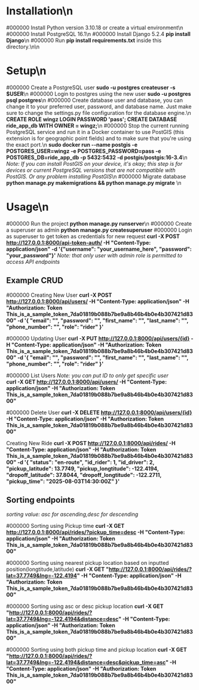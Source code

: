 # Installation\n
#000000  Install Python version 3.10.18 or create a virtual environment\n
#000000 Install PostgreSQL 16.1\n
#000000 Install Django 5.2.4 **pip install Django**\n
#000000 Run **pip install requirements.txt** inside this directory.\n\n

# Setup\n
#000000 Create a PostgreSQL user **sudo -u postgres createuser -s $USER**\n
#000000 Login to postgres using the new user **sudo -u postgres psql postgres**\n
#000000 Create database user and database, you can change it to your preferred user, password, and database name. Just make sure to change the settings.py file configuration for the database engine.\n
  **CREATE ROLE wingz LOGIN PASSWORD 'pass';
    CREATE DATABASE ride_app_db WITH OWNER = wingz;**\n
#000000 Stop the current running PostgreSQL service and run it in a Docker container to use PostGIS (this extension is for geographic point fields) and to make sure that you're using the exact port.\n
  **sudo docker run --name postgis   -e POSTGRES_USER=wingz   -e POSTGRES_PASSWORD=pass   -e POSTGRES_DB=ride_app_db   -p 5432:5432   -d postgis/postgis:16-3.4**\n
*Note: If you can install PostGIS on your device, it's okay; this step is for devices or current PostgreSQL versions that are not compatible with PostGIS. Or any problem installing PostGIS*\n
#000000 Migrate database **python manage.py makemigrations && python manage.py migrate** \n

# Usage\n
#000000 Run the project **python manage.py runserver**\n
#000000 Create a superuser as admin **python manage.py createsuperuser**
#000000 Login as superuser to get token as credentials for new request **curl -X POST http://127.0.0.1:8000/api-token-auth/   -H "Content-Type: application/json"   -d '{"username": "your_username_here", "password": "your_password"}'**
*Note: that only user with admin role is permitted to access API endpoints*
## Example CRUD
#000000 Creating New User
**curl -X POST http://127.0.0.1:8000/api/users/   -H "Content-Type: application/json"   -H "Authorization: Token This_is_a_sample_token_7da01819b088b7be9a8b46b4b0e4b307421d8300"   -d '{
        "email": "",
        "password": "",
        "first_name": "",
        "last_name": "",
        "phone_number": "",
        "role": "rider"
      }'**
      
#000000 Updating User
**curl -X PUT http://127.0.0.1:8000/api/users/{id}   -H "Content-Type: application/json"   -H "Authorization: Token This_is_a_sample_token_7da01819b088b7be9a8b46b4b0e4b307421d8300"   -d '{
        "email": "",
        "password": "",
        "first_name": "",
        "last_name": "",
        "phone_number": "",
        "role": "rider"
      }'**
      
#000000 List Users *Note: you can put ID to only get specific user*      
**curl -X GET http://127.0.0.1:8000/api/users/   -H "Content-Type: application/json"   -H "Authorization: Token This_is_a_sample_token_7da01819b088b7be9a8b46b4b0e4b307421d8300"**

#000000 Delete User 
**curl -X DELETE http://127.0.0.1:8000/api/users/{id}   -H "Content-Type: application/json"   -H "Authorization: Token This_is_a_sample_token_7da01819b088b7be9a8b46b4b0e4b307421d8300"**

Creating New Ride
**curl -X POST http://127.0.0.1:8000/api/rides/   -H "Content-Type: application/json"   -H "Authorization: Token This_is_a_sample_token_7da01819b088b7be9a8b46b4b0e4b307421d8300"   -d '{
    "status": "en-route",
    "id_rider": 1,
    "id_driver": 2,
    "pickup_latitude": 13.7749,
    "pickup_longtitude": -122.4194,
    "dropoff_latitude": 37.8044,
    "dropoff_longtitude": -122.2711,
    "pickup_time": "2025-08-03T14:30:00Z"
      }'**
      
## Sorting endpoints 
*sorting value: asc for ascending,desc for descending*

#000000 Sorting using Pickup time
**curl -X GET http://127.0.0.1:8000/api/rides/?pickup_time=desc   -H "Content-Type: application/json"   -H "Authorization: Token This_is_a_sample_token_7da01819b088b7be9a8b46b4b0e4b307421d8300"**

#000000 Sorting using nearest pickup location based on inputted position(longtitude,latitude)
**curl -X GET "http://127.0.0.1:8000/api/rides/?lat=37.7749&lng=-122.4194" -H "Content-Type: application/json" -H "Authorization: Token This_is_a_sample_token_7da01819b088b7be9a8b46b4b0e4b307421d8300"**

#000000 Sorting using asc or desc pickup location
**curl -X GET "http://127.0.0.1:8000/api/rides/?lat=37.7749&lng=-122.4194&distance=desc" -H "Content-Type: application/json" -H "Authorization: Token This_is_a_sample_token_7da01819b088b7be9a8b46b4b0e4b307421d8300"**

#000000 Sorting using both pickup time and pickup location
**curl -X GET "http://127.0.0.1:8000/api/rides/?lat=37.7749&lng=-122.4194&distance=desc&pickup_time=asc" -H "Content-Type: application/json" -H "Authorization: Token This_is_a_sample_token_7da01819b088b7be9a8b46b4b0e4b307421d8300"**


